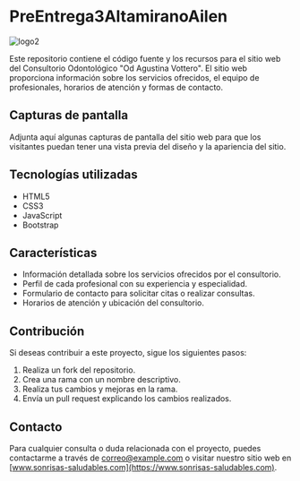 # PreEntrega3AltamiranoAilen


![logo2](https://github.com/ailenaa/PreEntrega3AltamiranoAilen/assets/112736256/885ba5ea-7494-4aac-a0e6-e65e0fa6d947)

Este repositorio contiene el código fuente y los recursos para el sitio web del Consultorio Odontológico "Od Agustina Vottero". 
El sitio web proporciona información sobre los servicios ofrecidos, el equipo de profesionales, horarios de atención y formas de contacto.

## Capturas de pantalla

Adjunta aquí algunas capturas de pantalla del sitio web para que los visitantes puedan tener una vista previa del diseño y la apariencia del sitio.

## Tecnologías utilizadas

- HTML5
- CSS3
- JavaScript
- Bootstrap 

## Características

- Información detallada sobre los servicios ofrecidos por el consultorio.
- Perfil de cada profesional con su experiencia y especialidad.
- Formulario de contacto para solicitar citas o realizar consultas.
- Horarios de atención y ubicación del consultorio.

## Contribución

Si deseas contribuir a este proyecto, sigue los siguientes pasos:

1. Realiza un fork del repositorio.
2. Crea una rama con un nombre descriptivo.
3. Realiza tus cambios y mejoras en la rama.
4. Envía un pull request explicando los cambios realizados.


## Contacto

Para cualquier consulta o duda relacionada con el proyecto, puedes contactarme a través de [correo@example.com](mailto:correo@example.com) 
o visitar nuestro sitio web en [www.sonrisas-saludables.com](https://www.sonrisas-saludables.com).
